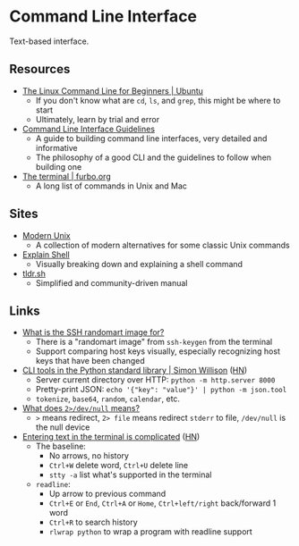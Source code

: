 # Command Line Interface

Text-based interface.

## Resources

- [The Linux Command Line for Beginners | Ubuntu](https://ubuntu.com/tutorials/command-line-for-beginners#1-overview)
  - If you don't know what are `cd`, `ls`, and `grep`, this might be where to
    start
  - Ultimately, learn by trial and error
- [Command Line Interface Guidelines](https://clig.dev/)
  - A guide to building command line interfaces, very detailed and informative
  - The philosophy of a good CLI and the guidelines to follow when building one
- [The terminal | furbo.org](https://furbo.org/2014/09/03/the-terminal/)
  - A long list of commands in Unix and Mac

## Sites

- [Modern Unix](https://github.com/ibraheemdev/modern-unix)
  - A collection of modern alternatives for some classic Unix commands
- [Explain Shell](https://explainshell.com/)
  - Visually breaking down and explaining a shell command
- [tldr.sh](https://tldr.sh/)
  - Simplified and community-driven manual

## Links

- [What is the SSH randomart image for?](https://bytes.zone/posts/what-is-the-randomart-image-for/)
  - There is a "randomart image" from `ssh-keygen` from the terminal
  - Support comparing host keys visually, especially recognizing host keys that
    have been changed
- [CLI tools in the Python standard library | Simon Willison](https://til.simonwillison.net/python/stdlib-cli-tools)
  ([HN](https://news.ycombinator.com/item?id=36515531))
  - Server current directory over HTTP: `python -m http.server 8000`
  - Pretty-print JSON: `echo '{"key": "value"}' | python -m json.tool`
  - `tokenize`, `base64`, `random`, `calendar`, etc.
- [What does `2>/dev/null` means?](https://askubuntu.com/questions/350208/what-does-2-dev-null-mean)
  - `>` means redirect, `2> file` means redirect `stderr` to file, `/dev/null`
    is the null device
- [Entering text in the terminal is complicated](https://jvns.ca/blog/2024/07/08/readline/)
  ([HN](https://news.ycombinator.com/item?id=40907581))
  - The baseline:
    - No arrows, no history
    - `Ctrl+W` delete word, `Ctrl+U` delete line
    - `stty -a` list what's supported in the terminal
  - `readline`:
    - Up arrow to previous command
    - `Ctrl+E` or `End`, `Ctrl+A` or `Home`, `Ctrl+left/right` back/forward 1
      word
    - `Ctrl+R` to search history
    - `rlwrap python` to wrap a program with readline support
